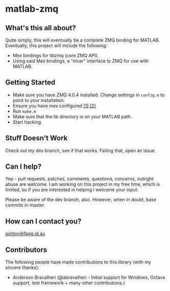 matlab-zmq
==========

What's this all about?
----------------------

Quite simply, this will eventually be a complete ZMQ binding for MATLAB. Eventually, this project will include the
following:

+ Mex bindings for libzmq (core ZMQ API).
+ Using said Mex bindings, a "nicer" interface to ZMQ for use with MATLAB.

Getting Started
---------------
+ Make sure you have ZMQ 4.0.4 installed. Change settings in `config.m` to point to your installation.
+ Ensure you have mex configured [[1]](http://www.mathworks.com/help/matlab/matlab_external/what-you-need-to-build-mex-files.html) [[2]](http://www.mathworks.com/support/compilers/R2014b/index.html)
+ Run `make.m`
+ Make sure that the lib directory is on your MATLAB path.
+ Start hacking.

Stuff Doesn't Work
------------------

Check out my dev branch, see if that works. Failing that, open an issue.

Can I help?
-----------

Yep -  pull requests, patches, comments, questions, concerns, outright abuse are welcome. I am working on this project
in my free time, which is limited, so if you are interested in helping I welcome your input.

Please be aware of the dev branch, also. However, when in doubt, base commits in master.

How can I contact you?
-----------------------

ashton@fagg.id.au

Contributors
------------

The following people have made contributions to this library (with my sincere thanks):

- Anderson Bravalheri (@abravalheri - Initial support for Windows, Octave support, test framework + many other contributions.)

